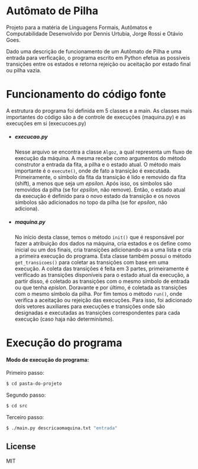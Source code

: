 # Autômato de Pilha

Projeto para a matéria de Linguagens Formais, Autômatos e Computabilidade
Desenvolvido por Dennis Urtubia, Jorge Rossi e Otávio Goes.

Dado uma descrição de funcionamento de um Autômato de Pilha e uma entrada para verficação, o programa escrito em Python efetua as possíveis transições entre os estados e retorna rejeição ou aceitação por estado final ou pilha vazia.

# Funcionamento do código fonte

A estrutura do programa foi definida em 5 classes e a main.
As classes mais importantes do código são a de controle de execuções (maquina.py) e as execuções em si (execucoes.py)

- ##### execucao.py
  Nesse arquivo se encontra a classe `Algoz`, a qual representa um fluxo de execução da máquina. A mesma recebe como argumentos do método construtor a entrada da fita, a pilha e o estado atual. O método mais importante é o `execute()`, onde de fato a transição é executada. Primeiramente, o símbolo da fita da transição é lido e removido da fita (shift), a menos que seja um _epsilon_. Após isso, os simbolos são removidos da pilha (se for _epsilon_, não remove). Então, o estado atual da execução é definido para o novo estado da transição e os novos símbolos são adicionados no topo da pilha (se for _epsilon_, não adiciona).
- ##### maquina.py
  No início desta classe, temos o método `init()` que é responsável por fazer a atribuição dos dados na máquina, cria estados e os define como inicial ou um dos finais, cria transições adicionando-as a uma lista e cria a primeira execução do programa.
  Esta classe também possui o método `get_transicoes()` para coletar as transições com base em uma execução. A coleta das transições é feita em 3 partes, primeiramente é verificado as transições disponíveis para o estado atual da execução, a partir disso, é coletado as transições com o mesmo símbolo de entrada ou que tenha _epislon_. Doravante e por último, é coletada as transições com o mesmo símbolo da pilha.
  Por fim temos o método `run()`, onde verifica a aceitação ou rejeição das execuções. Para isso, foi adicionado dois vetores auxiliares para execuções e transições onde são designadas e executadas as transições correspondentes para cada execução (caso haja não determinísmo).

# Execução do programa

#### Modo de execução do programa:

Primeiro passo:

```sh
$ cd pasta-do-projeto
```

Segundo passo:

```sh
$ cd src
```

Terceiro passo:

```sh
$ ./main.py descricaomaquina.txt "entrada"
```

## License

MIT
